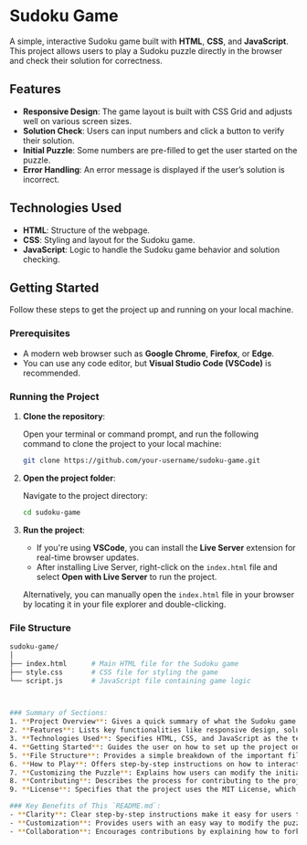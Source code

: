 # Sudoku Game

A simple, interactive Sudoku game built with **HTML**, **CSS**, and **JavaScript**. This project allows users to play a Sudoku puzzle directly in the browser and check their solution for correctness.

## Features

- **Responsive Design**: The game layout is built with CSS Grid and adjusts well on various screen sizes.
- **Solution Check**: Users can input numbers and click a button to verify their solution.
- **Initial Puzzle**: Some numbers are pre-filled to get the user started on the puzzle.
- **Error Handling**: An error message is displayed if the user’s solution is incorrect.

## Technologies Used

- **HTML**: Structure of the webpage.
- **CSS**: Styling and layout for the Sudoku game.
- **JavaScript**: Logic to handle the Sudoku game behavior and solution checking.

## Getting Started

Follow these steps to get the project up and running on your local machine.

### Prerequisites

- A modern web browser such as **Google Chrome**, **Firefox**, or **Edge**.
- You can use any code editor, but **Visual Studio Code (VSCode)** is recommended.

### Running the Project

1. **Clone the repository**:

    Open your terminal or command prompt, and run the following command to clone the project to your local machine:

    ```bash
    git clone https://github.com/your-username/sudoku-game.git
    ```

2. **Open the project folder**:

    Navigate to the project directory:

    ```bash
    cd sudoku-game
    ```

3. **Run the project**:

    - If you're using **VSCode**, you can install the **Live Server** extension for real-time browser updates.
    - After installing Live Server, right-click on the `index.html` file and select **Open with Live Server** to run the project.
    
    Alternatively, you can manually open the `index.html` file in your browser by locating it in your file explorer and double-clicking.

### File Structure

```bash
sudoku-game/
│
├── index.html      # Main HTML file for the Sudoku game
├── style.css       # CSS file for styling the game
└── script.js       # JavaScript file containing game logic



### Summary of Sections:
1. **Project Overview**: Gives a quick summary of what the Sudoku game is about and what technologies are used.
2. **Features**: Lists key functionalities like responsive design, solution checking, error handling, etc.
3. **Technologies Used**: Specifies HTML, CSS, and JavaScript as the technologies behind the project.
4. **Getting Started**: Guides the user on how to set up the project on their local machine.
5. **File Structure**: Provides a simple breakdown of the important files in the project.
6. **How to Play**: Offers step-by-step instructions on how to interact with the game.
7. **Customizing the Puzzle**: Explains how users can modify the initial puzzle numbers.
8. **Contributing**: Describes the process for contributing to the project via GitHub, with instructions on forking, creating a new branch, making changes, and submitting pull requests.
9. **License**: Specifies that the project uses the MIT License, which allows others to freely use, modify, and distribute the code.

### Key Benefits of This `README.md`:
- **Clarity**: Clear step-by-step instructions make it easy for users to run the game and contribute.
- **Customization**: Provides users with an easy way to modify the puzzle.
- **Collaboration**: Encourages contributions by explaining how to fork the repository and submit changes.



